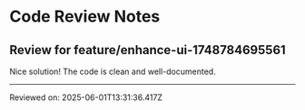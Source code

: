# Code Review Notes

## Review for feature/enhance-ui-1748784695561

Nice solution! The code is clean and well-documented.

---
Reviewed on: 2025-06-01T13:31:36.417Z